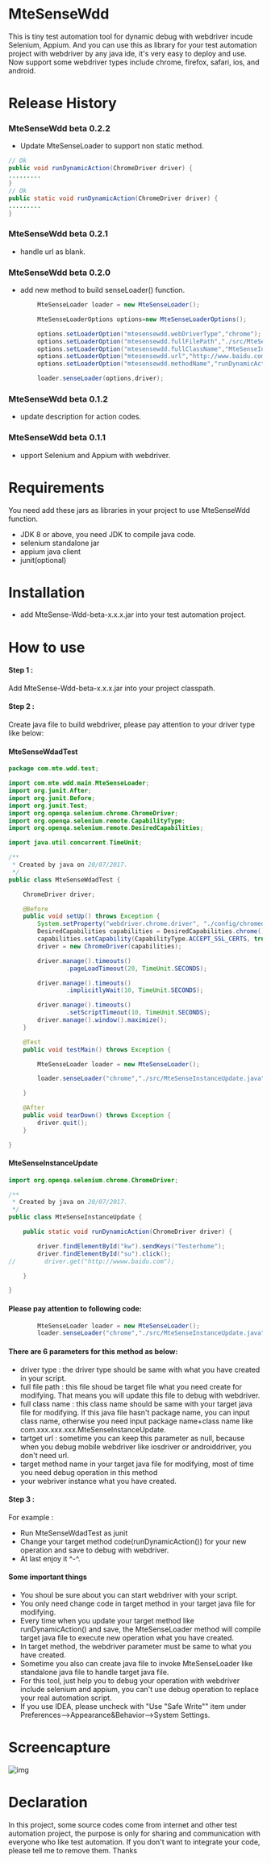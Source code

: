 # MteSenseWdd
This is tiny test automation tool for dynamic debug with webdriver incude Selenium, Appium. And you can use this as library for your test automation project with webdriver by any java ide, it's very easy to deploy and use. Now support some webdriver types include chrome, firefox, safari, ios, and android.
# Release History
### MteSenseWdd beta 0.2.2
- Update MteSenseLoader to support non static method.

```java
// Ok
public void runDynamicAction(ChromeDriver driver) {
.........
}
// Ok
public static void runDynamicAction(ChromeDriver driver) {
.........
}

```
### MteSenseWdd beta 0.2.1
- handle url as blank.

### MteSenseWdd beta 0.2.0
- add new method to build senseLoader() function.

```java
        MteSenseLoader loader = new MteSenseLoader();

        MteSenseLoaderOptions options=new MteSenseLoaderOptions();

        options.setLoaderOption("mtesensewdd.webDriverType","chrome");
        options.setLoaderOption("mtesensewdd.fullFilePath","./src/MteSenseInstanceUpdate.java");
        options.setLoaderOption("mtesensewdd.fullClassName","MteSenseInstanceUpdate");
        options.setLoaderOption("mtesensewdd.url","http://www.baidu.com");
        options.setLoaderOption("mtesensewdd.methodName","runDynamicAction");

        loader.senseLoader(options,driver);

```
### MteSenseWdd beta 0.1.2
- update description for action codes.

### MteSenseWdd beta 0.1.1
- upport Selenium and Appium with webdriver. 

# Requirements
You need add these jars as libraries in your project to use MteSenseWdd function.
- JDK 8 or above, you need JDK to compile java code.
- selenium standalone jar
- appium java client
- junit(optional) 

# Installation
- add MteSense-Wdd-beta-x.x.x.jar into your test automation project.

# How to use
#### Step 1 :
Add MteSense-Wdd-beta-x.x.x.jar into your project classpath.

#### Step 2 :
Create java file to build webdriver, please pay attention to your driver type like below:

#### MteSenseWdadTest

```java
package com.mte.wdd.test;

import com.mte.wdd.main.MteSenseLoader;
import org.junit.After;
import org.junit.Before;
import org.junit.Test;
import org.openqa.selenium.chrome.ChromeDriver;
import org.openqa.selenium.remote.CapabilityType;
import org.openqa.selenium.remote.DesiredCapabilities;

import java.util.concurrent.TimeUnit;

/**
 * Created by java on 20/07/2017.
 */
public class MteSenseWdadTest {

    ChromeDriver driver;

    @Before
    public void setUp() throws Exception {
        System.setProperty("webdriver.chrome.driver", "./config/chromedriver");
        DesiredCapabilities capabilities = DesiredCapabilities.chrome();
        capabilities.setCapability(CapabilityType.ACCEPT_SSL_CERTS, true);
        driver = new ChromeDriver(capabilities);

        driver.manage().timeouts()
                .pageLoadTimeout(20, TimeUnit.SECONDS);

        driver.manage().timeouts()
                .implicitlyWait(10, TimeUnit.SECONDS);

        driver.manage().timeouts()
                .setScriptTimeout(10, TimeUnit.SECONDS);
        driver.manage().window().maximize();
    }

    @Test
    public void testMain() throws Exception {

        MteSenseLoader loader = new MteSenseLoader();

        loader.senseLoader("chrome","./src/MteSenseInstanceUpdate.java", "MteSenseInstanceUpdate", "http://www.baidu.com", "runDynamicAction", driver);

    }

    @After
    public void tearDown() throws Exception {
        driver.quit();
    }

}

```
#### MteSenseInstanceUpdate

```java
import org.openqa.selenium.chrome.ChromeDriver;

/**
 * Created by java on 20/07/2017.
 */
public class MteSenseInstanceUpdate {

    public static void runDynamicAction(ChromeDriver driver) {

        driver.findElementById("kw").sendKeys("Testerhome");
        driver.findElementById("su").click();
//        driver.get("http://wwww.baidu.com");

    }

}

```

#### Please pay attention to following code:

```java
        MteSenseLoader loader = new MteSenseLoader();
        loader.senseLoader("chrome","./src/MteSenseInstanceUpdate.java", "MteSenseInstanceUpdate", "http://www.baidu.com", "runDynamicAction", driver);
```

#### There are 6 parameters for this method as below:
- driver type : the driver type should be same with what you have created in your script.
- full file path : this file shoud be target file what you need create for modifying. That means you will update this file to debug with webdriver.
- full class name : this class name should be same with your target java file for modifying. If this java file hasn't package name, you can input class name, otherwise you need input package name+class name like com.xxx.xxx.xxx.MteSenseInstanceUpdate.
- tartget url : sometime you can keep this parameter as null, because when you debug mobile webdriver like iosdriver or androiddriver, you don't need url.
- target method name in your target java file for modifying, most of time you need debug operation in this method
- your webriver instance what you have created.

#### Step 3 :
For example :
- Run MteSenseWdadTest as junit
- Change your target method code(runDynamicAction()) for your new operation and save to debug with webdriver.
- At last enjoy it ^-^.

#### Some important things

- You shoul be sure about you can start webdriver with your script.
- You only need change code in target method in your target java file for modifying.
- Every time when you update your target method like runDynamicAction() and save, the MteSenseLoader method will compile target java file to execute new operation what you have created.
- In target method, the webdriver parameter must be same to what you have created.
- Sometime you also can create java file to invoke MteSenseLoader like standalone java file to handle target java file.
- For this tool, just help you to debug your operation with webdriver include selenium and appium, you can't use debug operation to replace your real automation script.
- If you use IDEA, please uncheck with "Use "Safe Write"" item under Preferences-->Appearance&Behavior-->System Settings.

# Screencapture

![img](https://github.com/PandaSense/MteSenseWdd/blob/master/image/MteSenseWddPic001.png)

# Declaration
In this project, some source codes come from internet and other test automation project, the purpose is only for sharing and communication with everyone who like test automation. If you don't want to integrate your code, please tell me to remove them. Thanks
